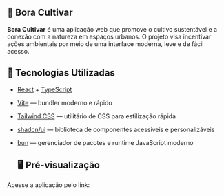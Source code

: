 ## 🌱 Bora Cultivar

**Bora Cultivar** é uma aplicação web que promove o cultivo sustentável e a conexão com a natureza em espaços urbanos. O projeto visa incentivar ações ambientais por meio de uma interface moderna, leve e de fácil acesso.

## 🚀 Tecnologias Utilizadas

- [React](https://reactjs.org/) + [TypeScript](https://www.typescriptlang.org/)
- [Vite](https://vitejs.dev/) — bundler moderno e rápido
- [Tailwind CSS](https://tailwindcss.com/) — utilitário de CSS para estilização rápida
- [shadcn/ui](https://ui.shadcn.com/) — biblioteca de componentes acessíveis e personalizáveis
- [bun](https://bun.sh/) — gerenciador de pacotes e runtime JavaScript moderno

  ## 🖥️ Pré-visualização

Acesse a aplicação pelo link:  
